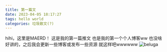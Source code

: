 ```yaml
---
title: 第一篇文
date: 2023-04-05 18:17:27
tags: hello world
categories: 垃圾散文(?)
---
```

hihi，这里是MAERD！
这是我的第一篇推文
也是我的第一个个人博客ww
也没啥好讲的，之后我会更新一些博客或发布一些资源
就这样吧wwwwww
![beluga](D:/博客/blog/themes/hexo-theme-fluid/source/img/coollllllll.png)
